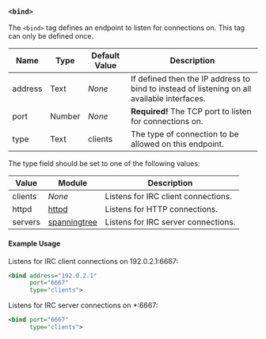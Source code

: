 <!-- This file contains a page fragment. Any changes will affect all pages that include it. -->

### `<bind>`

The `<bind>` tag defines an endpoint to listen for connections on. This tag can only be defined once.

Name    | Type   | Default Value | Description
------- | ------ | ------------- | -----------
address | Text   | *None*        | If defined then the IP address to bind to instead of listening on all available interfaces.
port    | Number | *None*        | **Required!** The TCP port to listen for connections on.
type    | Text   | clients       | The type of connection to be allowed on this endpoint.

The type field should be set to one of the following values:

Value   | Module                                  | Description
------- | --------------------------------------- | -----------
clients | *None*                                  | Listens for IRC client connections.
httpd   | [httpd](/2/modules/httpd)               | Listens for HTTP connections.
servers | [spanningtree](/2/modules/spanningtree) | Listens for IRC server connections.

#### Example Usage

Listens for IRC client connections on 192.0.2.1:6667:

```xml
<bind address="192.0.2.1"
      port="6667"
      type="clients">
```

Listens for IRC server connections on *:6667:

```xml
<bind port="6667"
      type="clients">
```
